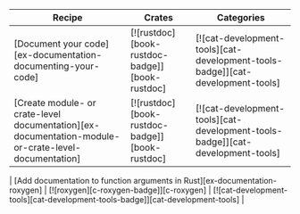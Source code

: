 | Recipe | Crates | Categories |
|---|---|---|
| [Document your code][ex-documentation-documenting-your-code] | [![rustdoc][book-rustdoc-badge]][book-rustdoc] | [![cat-development-tools][cat-development-tools-badge]][cat-development-tools] |
| [Create module- or crate-level documentation][ex-documentation-module-or-crate-level-documentation] | [![rustdoc][book-rustdoc-badge]][book-rustdoc] | [![cat-development-tools][cat-development-tools-badge]][cat-development-tools] |

<div class="hidden">

| [Add documentation to function arguments in Rust][ex-documentation-roxygen] | [![roxygen][c-roxygen-badge]][c-roxygen] | [![cat-development-tools][cat-development-tools-badge]][cat-development-tools] |

</div>
